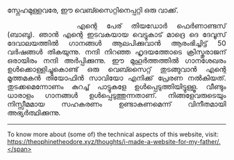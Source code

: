 <div style="font-size: 1rem;">
<p>സ്നേഹമുള്ളവരേ, ഈ വെബ്സൈറ്റിനെപ്പറ്റി ഒരു വാക്ക്.<p>

<p style="text-indent: 10rem; text-align: justify;">എന്റെ പേര് തിയഡോർ ഫെർണാണ്ടസ് (ബാബു). ഞാൻ എന്റെ ഇടവകയായ വെട്ടുകാട് മാദ്രെ ദെ ദേവൂസ് ദേവാലയത്തിൽ ഗാനങ്ങൾ ആലപിക്കുവാൻ ആരംഭിച്ചിട്ട് 50 വർഷങ്ങൾ തികയുന്നു. നന്ദി നിറഞ്ഞ ഹൃദയത്തോടെ ക്രിസ്തുരാജന് ഒരായിരം നന്ദി അർപ്പിക്കുന്നു. ഈ മുഹൂർത്തത്തിൽ ഗാനശേഖരം ഉൾക്കൊള്ളിച്ചുകൊണ്ട് ഒരു വെബ്സൈറ്റ് തുടങ്ങുവാൻ എന്റെ മൂത്തമകൻ തിയോഫിൻ സാവിയോ എനിക്ക് പ്രേരണ നൽകിയത്. തുടക്കമെന്നോണം കുറച്ച് പാട്ടുകളേ ഉൾപ്പെടുത്തിയിട്ടുള്ളൂ. വീണ്ടും ധാരാളം ഗാനങ്ങൾ ഉൾപ്പെടുത്തുന്നതാണ്. നിങ്ങളേവരുടെയും നിസ്സീമമായ സഹകരണം ഉണ്ടാകണമെന്ന് വിനീതമായി അഭ്യർത്ഥിക്കുന്നു. 
</div>

<hr id="notation-divider">

<span style="font-family: var(--font-mono);">To know more about (some of) the technical aspects of this website, visit: https://theophinetheodore.xyz/thoughts/i-made-a-website-for-my-father/.</span>
